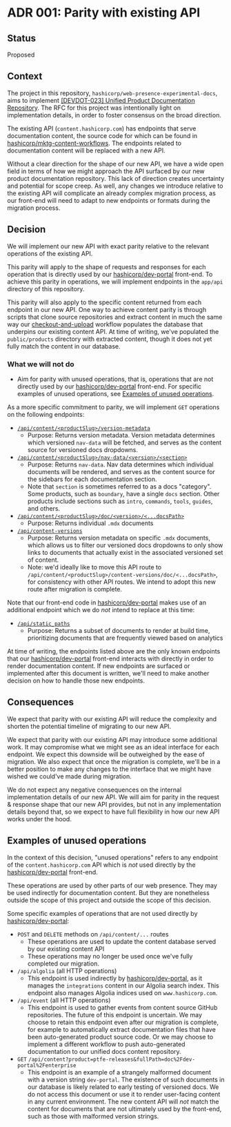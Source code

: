 # ADR 001: Parity with existing API

## Status

Proposed

## Context

The project in this repository, `hashicorp/web-presence-experimental-docs`, aims to implement [[DEVDOT-023] Unified Product Documentation Repository](https://docs.google.com/document/d/1p8kOqySttvWUVfn7qiC4wGBR73LMBGMelwLt69pM3FQ/edit). The RFC for this project was intentionally light on implementation details, in order to foster consensus on the broad direction.

The existing API (`content.hashicorp.com`) has endpoints that serve documentation content, the source code for which can be found in [hashicorp/mktg-content-workflows](https://github.com/hashicorp/mktg-content-workflows/blob/main/api/content.ts). The endpoints related to documentation content will be replaced with a new API.

Without a clear direction for the shape of our new API, we have a wide open field in terms of how we might approach the API surfaced by our new product documentation repository. This lack of direction creates uncertainty and potential for scope creep. As well, any changes we introduce relative to the existing API will complicate an already complex migration process, as our front-end will need to adapt to new endpoints or formats during the migration process.

## Decision

We will implement our new API with exact parity relative to the relevant operations of the existing API.

This parity will apply to the shape of requests and responses for each operation that is directly used by our [hashicorp/dev-portal](https://github.com/hashicorp/dev-portal) front-end. To achieve this parity in operations, we will implement endpoints in the `app/api` directory of this repository.

This parity will also apply to the specific content returned from each endpoint in our new API. One way to achieve content parity is through scripts that clone source repositories and extract content in much the same way our [checkout-and-upload](https://github.com/hashicorp/mktg-content-workflows/tree/main/workflows/checkout-and-upload) workflow populates the database that underpins our existing content API. At time of writing, we've populated the `public/products` directory with extracted content, though it does not yet fully match the content in our database.

### What we will not do

- Aim for parity with unused operations, that is, operations that are not directly used by our [hashicorp/dev-portal](https://github.com/hashicorp/dev-portal) front-end. For specific examples of unused operations, see [Examples of unused operations](#examples-of-unused-operations).

As a more specific commitment to parity, we will implement `GET` operations on the following endpoints:

- [`/api/content/<productSlug>/version-metadata`](https://github.com/hashicorp/mktg-content-workflows/blob/01c3c1bd8c1be5d0d036835f90d191b2b1cca3a1/api/content.ts#L41)
  - Purpose: Returns version metadata. Version metadata determines which versioned `nav-data` will be fetched, and serves as the content source for versioned docs dropdowns.
- [`/api/content/<productSlug>/nav-data/<version>/<section>`](https://github.com/hashicorp/mktg-content-workflows/blob/01c3c1bd8c1be5d0d036835f90d191b2b1cca3a1/api/content.ts#L41)
  - Purpose: Returns `nav-data`. Nav data determines which individual documents will be rendered, and serves as the content source for the sidebars for each documentation section.
  - Note that `section` is sometimes referred to as a docs "category". Some products, such as `boundary`, have a single `docs` section. Other products include sections such as `intro`, `commands`, `tools`, `guides`, and others.
- [`/api/content/<productSlug>/doc/<version>/<...docsPath>`](https://github.com/hashicorp/mktg-content-workflows/blob/01c3c1bd8c1be5d0d036835f90d191b2b1cca3a1/api/content.ts#L41)
  - Purpose: Returns individual `.mdx` documents
- [`/api/content-versions`](https://github.com/hashicorp/mktg-content-workflows/blob/01c3c1bd8c1be5d0d036835f90d191b2b1cca3a1/api/content-versions.ts)
  - Purpose: Returns version metadata on specific `.mdx` documents, which allows us to filter our versioned docs dropdowns to only show links to documents that actually exist in the associated versioned set of content.
  - Note: we'd ideally like to move this API route to `/api/content/<productSlug>/content-versions/doc/<...docsPath>`, for consistency with other API routes. We intend to adopt this new route after migration is complete.

Note that our front-end code in [hashicorp/dev-portal](https://github.com/hashicorp/dev-portal) makes use of an additional endpoint which we do _not_ intend to replace at this time:

- [`/api/static_paths`](https://github.com/hashicorp/mktg-content-workflows/blob/01c3c1bd8c1be5d0d036835f90d191b2b1cca3a1/api/static_paths.ts)
  - Purpose: Returns a subset of documents to render at build time, prioritizing documents that are frequently viewed based on analytics

At time of writing, the endpoints listed above are the only known endpoints that our [hashicorp/dev-portal](https://github.com/hashicorp/dev-portal) front-end interacts with directly in order to render documentation content. If new endpoints are surfaced or implemented after this document is written, we'll need to make another decision on how to handle those new endpoints.

## Consequences

We expect that parity with our existing API will reduce the complexity and shorten the potential timeline of migrating to our new API.

We expect that parity with our existing API may introduce some additional work. It may compromise what we might see as an ideal interface for each endpoint. We expect this downside will be outweighed by the ease of migration. We also expect that once the migration is complete, we'll be in a better position to make any changes to the interface that we might have wished we could've made during migration.

We do not expect any negative consequences on the internal implementation details of our new API. We will aim for parity in the request & response shape that our new API provides, but not in any implementation details beyond that, so we expect to have full flexibility in how our new API works under the hood.

## Examples of unused operations

In the context of this decision, "unused operations" refers to any endpoint of the `content.hashicorp.com` API which is _not_ used directly by the [hashicorp/dev-portal](https://github.com/hashicorp/dev-portal) front-end.

These operations are used by other parts of our web presence. They may be used indirectly for documentation content. But they are nonetheless outside the scope of this project and outside the scope of this decision.

Some specific examples of operations that are not used directly by [hashicorp/dev-portal](https://github.com/hashicorp/dev-portal):

- `POST` and `DELETE` methods on `/api/content/...` routes
  - These operations are used to update the content database served by our existing content API
  - These operations may no longer be used once we've fully completed our migration.
- `/api/algolia` (all HTTP operations)
  - This endpoint is used indirectly by [hashicorp/dev-portal](https://github.com/hashicorp/dev-portal), as it manages the `integrations` content in our Algolia search index. This endpoint also manages Algolia indices used on `www.hashicorp.com`.
- `/api/event` (all HTTP operations)
  - This endpoint is used to gather events from content source GitHub repositories. The future of this endpoint is uncertain. We may choose to retain this endpoint even after our migration is complete, for example to automatically extract documentation files that have been auto-generated product source code. Or we may choose to implement a different workflow to push auto-generated documentation to our unified docs content repository.
- `GET` `/api/content?product=ptfe-releases&fullPath=doc%2Fdev-portal%2Fenterprise`
  - This endpoint is an example of a strangely malformed document with a version string `dev-portal`. The existence of such documents in our database is likely related to early testing of versioned docs. We do not access this document or use it to render user-facing content in any current environment. The new content API will _not_ match the content for documents that are not ultimately used by the front-end, such as those with malformed version strings.
